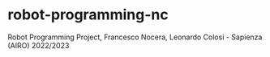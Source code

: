 # robot-programming-nc
Robot Programming Project, Francesco Nocera, Leonardo Colosi - Sapienza (AIRO) 2022/2023
